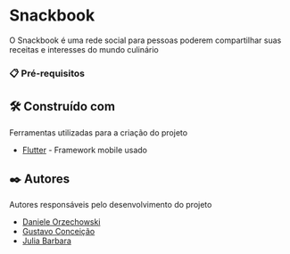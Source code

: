 # Snackbook

O Snackbook é uma rede social para pessoas poderem compartilhar suas receitas e interesses do mundo culinário

### 📋 Pré-requisitos

## 🛠️ Construído com

Ferramentas utilizadas para a criação do projeto

* [Flutter](http://www.https://docs.flutter.dev) - Framework mobile usado

## ✒️ Autores

Autores responsáveis pelo desenvolvimento do projeto

* [Daniele Orzechowski](https://github.com/DaniOrze)
* [Gustavo Conceição](https://github.com/GustaPeruci)
* [Julia Barbara](https://github.com/julia-bach)
